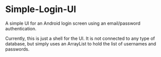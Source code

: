 # Simple-Login-UI
A simple UI for an Android login screen using an email/password authentication.

Currently, this is just a shell for the UI. It is not connected to any type of database,
but simply uses an ArrayList to hold the list of usernames and passwords.  
